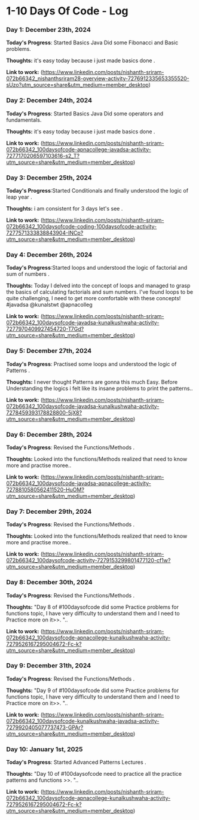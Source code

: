 # 1-10 Days Of Code - Log

### Day 1: December 23th, 2024

**Today's Progress**: Started Basics Java Did some Fibonacci and Basic problems.

**Thoughts:** it's easy today because i just made basics done .

**Link to work:** (https://www.linkedin.com/posts/nishanth-sriram-072b66342_nishanthsriram28-overview-activity-7276912335653355520-sUzo?utm_source=share&utm_medium=member_desktop)

### Day 2: December 24th, 2024

**Today's Progress**: Started Basics Java Did some operators and fundamentals.

**Thoughts:** it's easy today because i just made basics done .

**Link to work:** (https://www.linkedin.com/posts/nishanth-sriram-072b66342_100daysofcode-apnacollege-javadsa-activity-7277170206597103616-s2_T?utm_source=share&utm_medium=member_desktop)

### Day 3: December 25th, 2024

**Today's Progress**:Started Conditionals and finally understood the logic of leap year  .

**Thoughts:** i am consistent for 3 days let's see .

**Link to work:** (https://www.linkedin.com/posts/nishanth-sriram-072b66342_100daysofcode-coding-100daysofcode-activity-7277571333838843904-INCp?utm_source=share&utm_medium=member_desktop)

### Day 4: December 26th, 2024

**Today's Progress**:Started loops and understood the logic of factorial and sum of numbers  .

**Thoughts:** Today I delved into the concept of loops and managed to grasp the basics of calculating factorials and sum numbers. I've found loops to be quite challenging,  I  need to get more comfortable with these concepts! #javadsa @kunalstwt @apnacolleg

**Link to work:** (https://www.linkedin.com/posts/nishanth-sriram-072b66342_100daysofcode-javadsa-kunalkushwaha-activity-7277970409927454720-T7Gd?utm_source=share&utm_medium=member_desktop)

### Day 5: December 27th, 2024

**Today's Progress**: Practised some loops and understood the logic of Patterns  .

**Thoughts:** I never thought Patterns are gonna this much Easy. Before Understanding the logics i felt like its insane problems to print the patterns.. 

**Link to work:** (https://www.linkedin.com/posts/nishanth-sriram-072b66342_100daysofcode-javadsa-kunalkushwaha-activity-7278459393178828800-5jX8?utm_source=share&utm_medium=member_desktop)

### Day 6: December 28th, 2024

**Today's Progress**: Revised the Functions/Methods  .

**Thoughts:** Looked into the functions/Methods realized that need to know more and practise moree..

**Link to work:** (https://www.linkedin.com/posts/nishanth-sriram-072b66342_100daysofcode-javadsa-apnacollege-activity-7278810580562411520-HuOM?utm_source=share&utm_medium=member_desktop)

### Day 7: December 29th, 2024

**Today's Progress**: Revised the Functions/Methods  .

**Thoughts:** Looked into the functions/Methods realized that need to know more and practise moree..

**Link to work:** (https://www.linkedin.com/posts/nishanth-sriram-072b66342_100daysofcode-activity-7279153299801477120-cf1w?utm_source=share&utm_medium=member_desktop)

### Day 8: December 30th, 2024

**Today's Progress**: Revised the Functions/Methods  .

**Thoughts:** "Day 8 of #100daysofcode did some Practice problems for functions topic, I have very difficulty to understand them and I need to Practice more on it>>. "..

**Link to work:** (https://www.linkedin.com/posts/nishanth-sriram-072b66342_100daysofcode-apnacollege-kunalkushwaha-activity-7279526167295004672-Fc-k?utm_source=share&utm_medium=member_desktop)

### Day 9: December 31th, 2024

**Today's Progress**: Revised the Functions/Methods  .

**Thoughts:** "Day 9 of #100daysofcode did some Practice problems for functions topic, I have very difficulty to understand them and I need to Practice more on it>>. "..

**Link to work:** (https://www.linkedin.com/posts/nishanth-sriram-072b66342_100daysofcode-kunalkushwaha-javadsa-activity-7279920405077737473-GPAr?utm_source=share&utm_medium=member_desktop)

### Day 10: January 1st, 2025

**Today's Progress**: Started Advanced Patterns Lectures  .

**Thoughts:** "Day 10 of #100daysofcode need to practice all the practice patterns and functions >>. "..

**Link to work:** (https://www.linkedin.com/posts/nishanth-sriram-072b66342_100daysofcode-apnacollege-kunalkushwaha-activity-7279526167295004672-Fc-k?utm_source=share&utm_medium=member_desktop)
